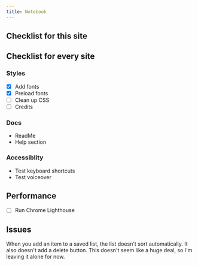 ```yaml
---
title: Notebook
---
```


## Checklist for this site

## Checklist for every site

### Styles

- [x] Add fonts
- [x] Preload fonts
- [ ] Clean up CSS
- [ ] Credits

### Docs

- ReadMe
- Help section

### Accessiblity

- Test keyboard shortcuts
- Test voiceover

## Performance

- [ ] Run Chrome Lighthouse

## Issues

When you add an item to a saved list, the list doesn't sort automatically. It also doesn't add a delete button. This doesn't seem like a huge deal, so I'm leaving it alone for now.

